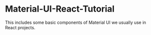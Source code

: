 # Material-UI-React-Tutorial
This includes some basic components of Material UI we usually use in React projects.
